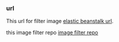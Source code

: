 ### url
This url for filter image [elastic beanstalk url](http://image-filter.us-east-1.elasticbeanstalk.com/filteredimage?image_url=https://images.pexels.com/photos/298842/pexels-photo-298842.jpeg).


this image filter repo [image filter repo](https://github.com/gehad-hamdy/udacity-cloud-developer-project-2/)